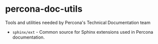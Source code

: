 # percona-doc-utils
Tools and utilities needed by Percona's Technical Documentation team

- `sphinx/ext` - Common source for Sphinx extensions used in Percona documentation.

